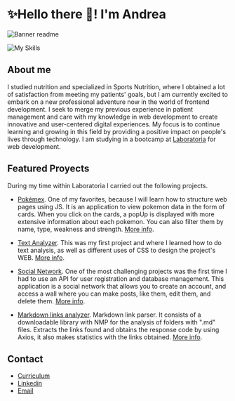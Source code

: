 # ✨Hello there 👋! I'm Andrea
![Banner readme](https://github.com/AstridABG/AstridABG/assets/134918383/176f18b8-cdfa-45b9-94f7-763d9c251571)

![My Skills](https://skillicons.dev/icons?i=javascript,html,css,nodejs,jest,firebase,react,bootstrap,figma&theme=light)

## About me
I studied nutrition and specialized in Sports Nutrition, where I obtained a lot of satisfaction from meeting my patients' goals, but I am currently excited to embark on a new professional adventure now in the world of frontend development. I seek to merge my previous experience in patient management and care with my knowledge in web development to create innovative and user-centered digital experiences. My focus is to continue learning and growing in this field by providing a positive impact on people's lives through technology. I am studying in a bootcamp at [Laboratoria](https://www.laboratoria.la/) for web development.


## Featured Proyects

During my time within Laboratoria I carried out the following projects.

- [Pokémex](https://astridabg.github.io/DEV009-data-lovers/src/). One of my favorites, because I will learn how to structure web pages using JS. It is an application to view pokemon data in the form of cards. When you click on the cards, a popUp is displayed with more extensive information about each pokemon. You can also filter them by name, type, weakness and strength.  [More info](https://github.com/AstridABG/DEV009-data-lovers).

- [Text Analyzer](https://astridabg.github.io/DEV009-text-analyzer/). This was my first project and where I learned how to do text analysis, as well as different uses of CSS to design the project's WEB. [More info](https://github.com/AstridABG/DEV009-text-analyzer).

- [Social Network](https://drawing-lovers.web.app/login). One of the most challenging projects was the first time I had to use an API for user registration and database management. This application is a social network that allows you to create an account, and access a wall where you can make posts, like them, edit them, and delete them. [More info](https://github.com/AstridABG/DEV009-social-network).

- [Markdown links analyzer](https://github.com/AstridABG/DEV009-md-links). Markdown link parser. It consists of a downloadable library with NMP for the analysis of folders with ".md" files. Extracts the links found and obtains the response code by using Axios, it also makes statistics with the links obtained. [More info](https://github.com/AstridABG/DEV009-md-links).


## Contact
- [Curriculum](https://github.com/AstridABG/AstridABG/files/12887325/CV.Astrid.Andrea.Bolanos.Garcia.pdf)
- [Linkedin](https://www.linkedin.com/in/astrid-andrea-bg/)
- [Email](l.n.andreagarcia@hotmail.com)

